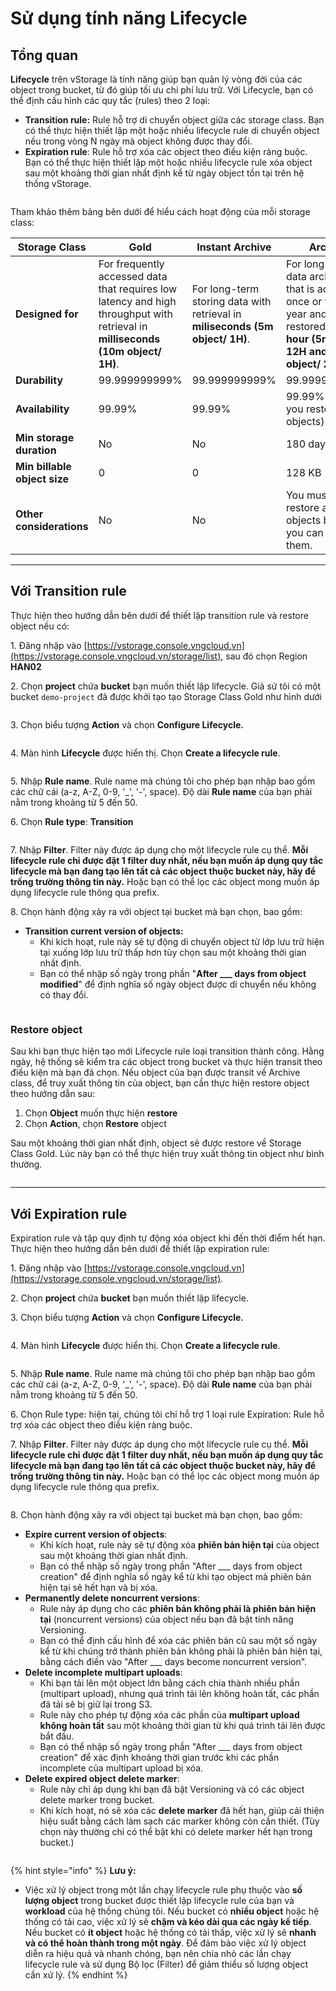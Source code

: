# Sử dụng tính năng Lifecycle

## **Tổng quan**

**Lifecycle** trên vStorage là tính năng giúp bạn quản lý vòng đời của các object trong bucket, từ đó giúp tối ưu chi phí lưu trữ. Với Lifecycle, bạn có thể định cấu hình các quy tắc (rules) theo 2 loại:

* **Transition rule:** Rule hỗ trợ di chuyển object giữa các storage class. Bạn có thể thực hiện thiết lập một hoặc nhiều lifecycle rule di chuyển object nếu trong vòng N ngày mà object không được thay đổi.
* **Expiration rule**: Rule hỗ trợ xóa các object theo điều kiện ràng buộc. Bạn có thể thực hiện thiết lập một hoặc nhiều lifecycle rule xóa object sau một khoảng thời gian nhất định kể từ ngày object tồn tại trên hệ thống vStorage.&#x20;

<figure><img src="../../../../../../.gitbook/assets/image (1091).png" alt=""><figcaption></figcaption></figure>

Tham khảo thêm bảng bên dưới để hiểu cách hoạt động của mỗi storage class:

<table data-full-width="true"><thead><tr><th>Storage Class</th><th>Gold</th><th>Instant Archive</th><th>Archive</th></tr></thead><tbody><tr><td><strong>Designed for</strong></td><td>For frequently accessed data that requires low latency and high throughput with retrieval in <strong>milliseconds (10m object/ 1H)</strong>.</td><td>For long-term storing data with retrieval in <strong>miliseconds (5m object/ 1H)</strong>.</td><td>For long-term data archiving that is accessed once or twice in a year and can be restored within <strong>hour (5m object/ 12H and 10m object/ 24H).</strong></td></tr><tr><td><strong>Durability</strong></td><td>99.999999999%</td><td>99.999999999%</td><td>99.999999999%</td></tr><tr><td><strong>Availability</strong></td><td>99.99%</td><td>99.99%</td><td>99.99% (after you restore objects)</td></tr><tr><td><strong>Min storage duration</strong></td><td>No</td><td>No</td><td>180 days</td></tr><tr><td><strong>Min billable object size</strong></td><td>0</td><td>0</td><td>128 KB</td></tr><tr><td><strong>Other considerations</strong></td><td>No</td><td>No</td><td>You must first restore archived objects before you can access them.</td></tr></tbody></table>

***

## Với Transition rule

Thực hiện theo hướng dẫn bên dưới để thiết lập transition rule và restore object nếu có:

1\. Đăng nhập vào [https://vstorage.console.vngcloud.vn](https://vstorage.console.vngcloud.vn/storage/list), sau đó chọn Region **HAN02**

2\. Chọn **project** chứa **bucket** bạn muốn thiết lập lifecycle. Giả sử tôi có một bucket `demo-project` đã được khởi tạo tạo Storage Class Gold như hình dưới

<figure><img src="../../../../../../.gitbook/assets/image (1093).png" alt=""><figcaption></figcaption></figure>

3\. Chọn biểu tượng **Action** và chọn **Configure Lifecycle.**

<figure><img src="../../../../../../.gitbook/assets/image (1095).png" alt=""><figcaption></figcaption></figure>

4\. Màn hình **Lifecycle** được hiển thị. Chọn **Create a lifecycle rule**.

<figure><img src="../../../../../../.gitbook/assets/image (1094).png" alt=""><figcaption></figcaption></figure>

5\. Nhập **Rule name**. Rule name mà chúng tôi cho phép bạn nhập bao gồm các chữ cái (a-z, A-Z, 0-9, '\_', '-', space). Độ dài **Rule name** của bạn phải nằm trong khoảng từ 5 đến 50.

6\. Chọn **Rule type**: **Transition**

<figure><img src="../../../../../../.gitbook/assets/image (1096).png" alt=""><figcaption></figcaption></figure>

7\. Nhập **Filter**. Filter này được áp dụng cho một lifecycle rule cụ thể. **Mỗi lifecycle rule chỉ được đặt 1 filter duy nhất, nếu bạn muốn áp dụng quy tắc lifecycle mà bạn đang tạo lên tất cả các object thuộc bucket này, hãy để trống trường thông tin này.** Hoặc bạn có thể lọc các object mong muốn áp dụng lifecycle rule thông qua prefix.

8\. Chọn hành động xảy ra với object tại bucket mà bạn chọn, bao gồm:

* **Transition current version of objects:**
  * Khi kích hoạt, rule này sẽ tự động di chuyển object từ lớp lưu trữ hiện tại xuống lớp lưu trữ thấp hơn tùy chọn sau một khoảng thời gian nhất định.
  * Bạn có thể nhập số ngày trong phần "**After \_\_\_ days from object modified**" để định nghĩa số ngày object được di chuyển nếu không có thay đổi.

<figure><img src="../../../../../../.gitbook/assets/image (1097).png" alt=""><figcaption></figcaption></figure>

### Restore object

Sau khi bạn thực hiện tạo mới Lifecycle rule loại transition thành công. Hằng ngày, hệ thống sẽ kiểm tra các object trong bucket và thực hiện transit theo điều kiện mà bạn đã chọn. Nếu object của bạn được transit về Archive class, để truy xuất thông tin của object, bạn cần thực hiện restore object theo hướng dẫn sau:

1. Chọn **Object** muốn thực hiện **restore**
2. Chọn **Action**, chọn **Restore** object

Sau một khoảng thời gian nhất định, object sẽ được restore về Storage Class Gold. Lúc này bạn có thể thực hiện truy xuất thông tin object như bình thường.

<figure><img src="../../../../../../.gitbook/assets/image (1098).png" alt=""><figcaption></figcaption></figure>

***

## Với Expiration rule

Expiration rule và tập quy định tự động xóa object khi đến thời điểm hết hạn. Thực hiện theo hướng dẫn bên dưới để thiết lập expiration rule:

1\. Đăng nhập vào [https://vstorage.console.vngcloud.vn](https://vstorage.console.vngcloud.vn/storage/list).

2\. Chọn **project** chứa **bucket** bạn muốn thiết lập lifecycle.

3\. Chọn biểu tượng **Action** và chọn **Configure Lifecycle.**

<figure><img src="../../../../../../.gitbook/assets/image (1099).png" alt=""><figcaption></figcaption></figure>

4\. Màn hình **Lifecycle** được hiển thị. Chọn **Create a lifecycle rule**.

<figure><img src="../../../../../../.gitbook/assets/image (1100).png" alt=""><figcaption></figcaption></figure>

5\. Nhập **Rule name**. Rule name mà chúng tôi cho phép bạn nhập bao gồm các chữ cái (a-z, A-Z, 0-9, '\_', '-', space). Độ dài **Rule name** của bạn phải nằm trong khoảng từ 5 đến 50.

6\. Chọn Rule type: hiện tại, chúng tôi chỉ hỗ trợ 1 loại rule Expiration: Rule hỗ trợ xóa các object theo điều kiện ràng buộc.

7\. Nhập **Filter**. Filter này được áp dụng cho một lifecycle rule cụ thể. **Mỗi lifecycle rule chỉ được đặt 1 filter duy nhất, nếu bạn muốn áp dụng quy tắc lifecycle mà bạn đang tạo lên tất cả các object thuộc bucket này, hãy để trống trường thông tin này.** Hoặc bạn có thể lọc các object mong muốn áp dụng lifecycle rule thông qua prefix.

<figure><img src="../../../../../../.gitbook/assets/image (1101).png" alt=""><figcaption></figcaption></figure>

8\. Chọn hành động xảy ra với object tại bucket mà bạn chọn, bao gồm:

* **Expire current version of objects**:
  * Khi kích hoạt, rule này sẽ tự động xóa **phiên bản hiện tại** của object sau một khoảng thời gian nhất định.
  * Bạn có thể nhập số ngày trong phần "After \_\_\_ days from object creation" để định nghĩa số ngày kể từ khi tạo object mà phiên bản hiện tại sẽ hết hạn và bị xóa.
* **Permanently delete noncurrent versions**:
  * Rule này áp dụng cho các **phiên bản không phải là phiên bản hiện tại** (noncurrent versions) của object nếu bạn đã bật tính năng Versioning.
  * Bạn có thể định cấu hình để xóa các phiên bản cũ sau một số ngày kể từ khi chúng trở thành phiên bản không phải là phiên bản hiện tại, bằng cách điền vào "After \_\_\_ days become noncurrent version".
* **Delete incomplete multipart uploads**:
  * Khi bạn tải lên một object lớn bằng cách chia thành nhiều phần (multipart upload), nhưng quá trình tải lên không hoàn tất, các phần đã tải sẽ bị giữ lại trong S3.
  * Rule này cho phép tự động xóa các phần của **multipart upload không hoàn tất** sau một khoảng thời gian từ khi quá trình tải lên được bắt đầu.
  * Bạn có thể nhập số ngày trong phần "After \_\_\_ days from object creation" để xác định khoảng thời gian trước khi các phần incomplete của multipart upload bị xóa.
* **Delete expired object delete marker**:
  * Rule này chỉ áp dụng khi bạn đã bật Versioning và có các object delete marker trong bucket.
  * Khi kích hoạt, nó sẽ xóa các **delete marker** đã hết hạn, giúp cải thiện hiệu suất bằng cách làm sạch các marker không còn cần thiết. (Tùy chọn này thường chỉ có thể bật khi có delete marker hết hạn trong bucket.)

<figure><img src="../../../../../../.gitbook/assets/image (1102).png" alt=""><figcaption></figcaption></figure>

{% hint style="info" %}
**Lưu ý:**

* Việc xử lý object trong một lần chạy lifecycle rule phụ thuộc vào **số lượng object** trong bucket được thiết lập lifecycle rule của bạn và **workload** của hệ thống chúng tôi. Nếu bucket có **nhiều object** hoặc hệ thống có tải cao, việc xử lý sẽ **chậm và kéo dài qua các ngày kế tiếp**. Nếu bucket có **ít object** hoặc hệ thống có tải thấp, việc xử lý sẽ **nhanh và có thể hoàn thành trong một ngày**. Để đảm bảo việc xử lý object diễn ra hiệu quả và nhanh chóng, bạn nên chia nhỏ các lần chạy lifecycle rule và sử dụng Bộ lọc (Filter) để giảm thiểu số lượng object cần xử lý.
{% endhint %}
